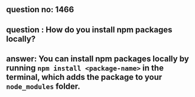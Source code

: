 
      
## question no: 1466

## question : How do you install npm packages locally?

## answer: You can install npm packages locally by running `npm install <package-name>` in the terminal, which adds the package to your `node_modules` folder.
      